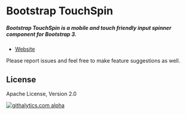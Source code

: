 # Bootstrap TouchSpin

##### Bootstrap TouchSpin is a mobile and touch friendly input spinner component for Bootstrap 3.

- [Website](http://www.virtuosoft.eu/code/bootstrap-touchspin/)

Please report issues and feel free to make feature suggestions as well.

## License

Apache License, Version 2.0

[![githalytics.com alpha](https://cruel-carlota.pagodabox.com/73ffb6b38e5099909d7b13c577d7e5c8 "githalytics.com")](http://githalytics.com/istvan-ujjmeszaros/bootstrap-touchspin)
